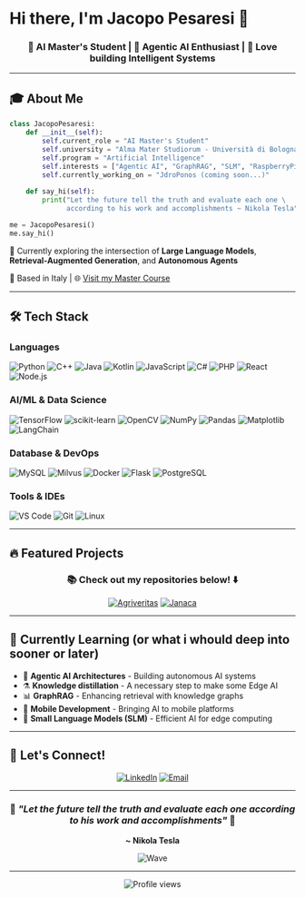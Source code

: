 # Hi there, I'm Jacopo Pesaresi 👋

<div align="center">
  
### 🤖 AI Master's Student | 🧠 Agentic AI Enthusiast | 🚀 Love building Intelligent Systems

</div>

---

## 🎓 About Me

```python
class JacopoPesaresi:
    def __init__(self):
        self.current_role = "AI Master's Student"
        self.university = "Alma Mater Studiorum - Università di Bologna"
        self.program = "Artificial Intelligence"
        self.interests = ["Agentic AI", "GraphRAG", "SLM", "RaspberryPi", "ESP32", "Mobile Dev"]
        self.currently_working_on = "JdroPonos (coming soon...)"
        
    def say_hi(self):
        print("Let the future tell the truth and evaluate each one \
              according to his work and accomplishments ~ Nikola Tesla")

me = JacopoPesaresi()
me.say_hi()
```

🎯 Currently exploring the intersection of **Large Language Models**, **Retrieval-Augmented Generation**, and **Autonomous Agents**

📍 Based in Italy | 🌐 [Visit my Master Course](https://corsi.unibo.it/2cycle/artificial-intelligence)

---

## 🛠️ Tech Stack

### Languages
<div align="left">
  
![Python](https://img.shields.io/badge/Python-Expert-3776AB?style=for-the-badge&logo=python&logoColor=white)
![C++](https://img.shields.io/badge/C++-Intermediate-00599C?style=for-the-badge&logo=cplusplus&logoColor=white)
![Java](https://img.shields.io/badge/Java-Intermediate-007396?style=for-the-badge&logo=java&logoColor=white)
![Kotlin](https://img.shields.io/badge/Kotlin-Intermediate-7F52FF?style=for-the-badge&logo=kotlin&logoColor=white)
![JavaScript](https://img.shields.io/badge/JavaScript-Intermediate-F7DF1E?style=for-the-badge&logo=javascript&logoColor=black)
![C#](https://img.shields.io/badge/C%23-Beginner-239120?style=for-the-badge&logo=csharp&logoColor=white)
![PHP](https://img.shields.io/badge/PHP-Intermediate-777BB4?style=for-the-badge&logo=php&logoColor=white)
![React](https://img.shields.io/badge/React-Newby-61DAFB?style=for-the-badge&logo=react&logoColor=black)
![Node.js](https://img.shields.io/badge/Node.js-Newby-43853D?style=for-the-badge&logo=node.js&logoColor=white)

</div>

### AI/ML & Data Science
<div align="left">
  
![TensorFlow](https://img.shields.io/badge/TensorFlow-FF6F00?style=for-the-badge&logo=tensorflow&logoColor=white)
![scikit-learn](https://img.shields.io/badge/scikit--learn-F7931E?style=for-the-badge&logo=scikit-learn&logoColor=white)
![OpenCV](https://img.shields.io/badge/OpenCV-5C3EE8?style=for-the-badge&logo=opencv&logoColor=white)
![NumPy](https://img.shields.io/badge/NumPy-013243?style=for-the-badge&logo=numpy&logoColor=white)
![Pandas](https://img.shields.io/badge/Pandas-150458?style=for-the-badge&logo=pandas&logoColor=white)
![Matplotlib](https://img.shields.io/badge/Matplotlib-11557c?style=for-the-badge&logo=python&logoColor=white)
![LangChain](https://img.shields.io/badge/LangChain-121212?style=for-the-badge&logo=chainlink&logoColor=white)

</div>

### Database & DevOps
<div align="left">
  
![MySQL](https://img.shields.io/badge/MySQL-4479A1?style=for-the-badge&logo=mysql&logoColor=white)
![Milvus](https://img.shields.io/badge/Milvus-00A1EA?style=for-the-badge&logo=milvus&logoColor=white)
![Docker](https://img.shields.io/badge/Docker-2496ED?style=for-the-badge&logo=docker&logoColor=white)
![Flask](https://img.shields.io/badge/Flask-000000?style=for-the-badge&logo=flask&logoColor=white)
![PostgreSQL](https://img.shields.io/badge/PostgreSQL-386990?style=for-the-badge&logo=postgreSQL&logoColor=white)
</div>

### Tools & IDEs
<div align="left">
  
![VS Code](https://img.shields.io/badge/VS%20Code-007ACC?style=for-the-badge&logo=visual-studio-code&logoColor=white)
![Git](https://img.shields.io/badge/Git-F05032?style=for-the-badge&logo=git&logoColor=white)
![Linux](https://img.shields.io/badge/Linux-FCC624?style=for-the-badge&logo=linux&logoColor=black)

</div>

---

## 🔥 Featured Projects

<div align="center">

### 📚 Check out my repositories below! ⬇️

[![Agriveritas](https://github-readme-stats.vercel.app/api/pin/?username=JPsparks&repo=Agriveritas&theme=tokyonight)](https://github.com/JPsparks/Agriveritas)
[![Janaca](https://github-readme-stats.vercel.app/api/pin/?username=JPsparks&repo=Janaca&theme=tokyonight)](https://github.com/JPsparks/Janaca)

</div>


---

## 🌱 Currently Learning (or what i whould deep into sooner or later)

- 🤖 **Agentic AI Architectures** - Building autonomous AI systems
- ⚗️ **Knowledge distillation** - A necessary step to make some Edge AI
- 📊 **GraphRAG** - Enhancing retrieval with knowledge graphs
- 📱 **Mobile Development** - Bringing AI to mobile platforms
- 🧩 **Small Language Models (SLM)** - Efficient AI for edge computing

---

## 💬 Let's Connect!

<div align="center">

[![LinkedIn](https://img.shields.io/badge/LinkedIn-0A66C2?style=for-the-badge&logo=linkedin&logoColor=white)](https://www.linkedin.com/in/jacopo-p-432796281/)
[![Email](https://img.shields.io/badge/Email-D14836?style=for-the-badge&logo=gmail&logoColor=white)](mailto:jacopo.pesaresi.02@gmail.com)

</div>

---

<div align="center">

### 💭 *"Let the future tell the truth and evaluate each one according to his work and accomplishments"* 💭
**~ Nikola Tesla**

![Wave](https://raw.githubusercontent.com/mayhemantt/mayhemantt/Update/svg/Bottom.svg)

</div>

---

<div align="center">
  <img src="https://komarev.com/ghpvc/?username=JP&color=blueviolet&style=for-the-badge&label=Profile+Views" alt="Profile views" />
</div>
